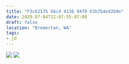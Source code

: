 ```yaml
---
title: "F3c6217b 6bcd 4136 94f8 63b7b4e42b9e"
date: 2020-07-04T12:07:55-07:00
draft: false
location: "Bremerton, WA"
tags:
- jd
---
```


![](https://d17enza3bfujl8.cloudfront.net/6dccf1b5-4fc7-4341-a151-abdb6c8beb36.jpg)
![](https://d17enza3bfujl8.cloudfront.net/9bb2efb9-a594-4de3-a0c7-580b76159f6d.jpg)

